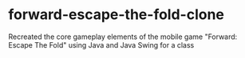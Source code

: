# forward-escape-the-fold-clone
Recreated the core gameplay elements of the mobile game "Forward: Escape The Fold" using Java and Java Swing for a class
